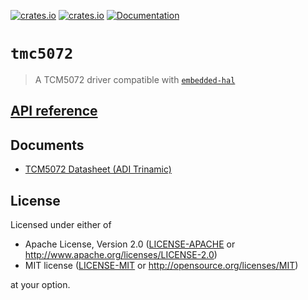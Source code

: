 [![crates.io](https://img.shields.io/crates/d/tmc5072.svg)](https://crates.io/crates/tmc5072)
[![crates.io](https://img.shields.io/crates/v/tmc5072.svg)](https://crates.io/crates/tmc5072)
[![Documentation](https://docs.rs/tmc5072/badge.svg)](https://docs.rs/tmc5072)

# `tmc5072`
>  A TCM5072 driver compatible with [`embedded-hal`](https://crates.io/crates/embedded-hal)



## [API reference]

[API reference]: https://docs.rs/tmc5072

## Documents

- [TCM5072 Datasheet (ADI Trinamic)](https://www.analog.com/media/en/technical-documentation/data-sheets/TMC5072_datasheet_rev1.26.pdf)

## License

Licensed under either of

- Apache License, Version 2.0 ([LICENSE-APACHE](LICENSE-APACHE) or
  http://www.apache.org/licenses/LICENSE-2.0)
- MIT license ([LICENSE-MIT](LICENSE-MIT) or http://opensource.org/licenses/MIT)

at your option.
